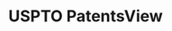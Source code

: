 ---
bigquery: https://console.cloud.google.com/bigquery?p=patents-public-data&d=patentsview&page=dataset
citation: Attribution should be given to PatentsView for use, distribution, or derivative
  works.
code: https://github.com/CSSIP-AIR/PatentsView-Code-Snippets/
contributors: USPTO
cost: None
description: 'PatentsView includes US patent data including raw data (summaries, applications,
  pregrant applications), disambugations of inventors and assignees, and inventor
  gender estimates.  Also foreign priority data, # of figures and sheets, and government
  interest statements.'
documentation: https://patentsview.org/query/builder-faqs
last_edit: 04/11/2022, 02:03:10
location: https://patentsview.org/
maintained_by: USPTO
record_creation_timestamp: 12/2/2020 17:20:46
schema_fields:
- f371_date
- name_last
- disamb_inventor_id_20170808
- ipc_class
- symbol_position
- disamb_assignee_id_20190820
- doctype
- inventor_id
- disclaimer_date
- publication_number
- city
- type
- length
- field_title
- num_sheets
- organization_id
- doc_type
- group_id
- ipc_version_indicator
- exemplary
- uuid
- rel_id
- disamb_inventor_id_20201229
- status
- disamb_inventor_id_20200331
- disamb_inventor_id_20200929
- disamb_assignee_id_20200929
- abstract
- lawyer_id
- number
- contract_award_number
- deceased
- location_id
- assignee_id
- term_disclaimer
- rawassignee_id
- action_date
- country
- num_figures
- longitude
- sequence
- patent_id
- applicant_type
- disamb_inventor_id_20180528
- fname
- state
- organization
- classification_level
- citation_id
- disamb_assignee_id_20200331
- disamb_assignee_id_20191008
- disamb_inventor_id_20200630
- country_transformed
- state_fips
- role
- lapse_of_patent
- disamb_assignee_id_20191231
- category_id
- disamb_inventor_id_20191008
- text
- section
- filename
- _102_date
- sector_title
- classification_data_source
- county_fips
- date
- attribution_status
- name_first
- disamb_assignee_id_20190312
- gi_statement
- latlong
- kind
- disamb_assignee_id_20181127
- disamb_inventor_id_20171003
- relkind
- withdrawn
- subgroup_id
- disamb_inventor_id_20191231
- disamb_inventor_id_20190820
- section_id
- rawinventor_id
- _371_date
- series_code
- id
- county
- classification_value
- variety
- disamb_assignee_id_20200630
- lname
- num_claims
- rule_47
- dependent
- application_id
- disamb_inventor_id_20190312
- level_three
- subgroup
- level_two
- latitude
- term_grant
- disamb_inventor_id_20171226
- subclass_id
- subsection_id
- name
- category
- designation
- rawlocation_id
- male_flag
- male
- main_group
- num
- term_extension
- disamb_inventor_id_20181127
- subclass
- field_id
- level_one
- latin_name
- subcategory_id
- f102_date
- mainclass_id
- classification_status
- group
- reldocno
- disamb_inventor_id_20170307
- title
shortname: patentsview
tags:
- disambiguation
- United States
- gender
terms_of_use: Creative Commons Attribution 4.0 International License.
timeframe: 1963-1999
title: USPTO PatentsView
uuid: cf1780b1-e265-4e49-8d1d-83b9cfe0fd9a
---
